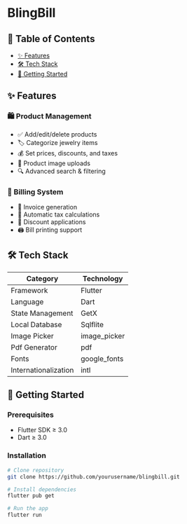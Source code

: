# BlingBill


## 📌 Table of Contents
- [✨ Features](#-features)
- [🛠 Tech Stack](#-tech-stack)
- [🚀 Getting Started](#-getting-started)

## ✨ Features

### 🛍 Product Management
- ✅ Add/edit/delete products
- 🏷 Categorize jewelry items
- 💰 Set prices, discounts, and taxes
- 📸 Product image uploads
- 🔍 Advanced search & filtering

### 🧾 Billing System
- 🧾 Invoice generation
- 🧮 Automatic tax calculations
- 💸 Discount applications
- 🖨 Bill printing support


## 🛠 Tech Stack

| Category       | Technology           |
|----------------|----------------------|
| Framework      | Flutter              |
| Language       | Dart                 |
| State Management | GetX                |
| Local Database | Sqlflite                 |
| Image Picker   | image_picker         |
| Pdf Generator   | pdf        |
| Fonts   | google_fonts         |
| Internationalization | intl         |

## 🚀 Getting Started

### Prerequisites
- Flutter SDK ≥ 3.0
- Dart ≥ 3.0

### Installation
```bash
# Clone repository
git clone https://github.com/yourusername/blingbill.git

# Install dependencies
flutter pub get

# Run the app
flutter run